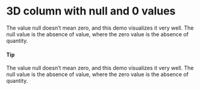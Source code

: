 # 3D column with null and 0 values
The value null doesn’t mean zero, and this demo visualizes it very well. The null value is the absence of value, where the zero value is the absence of quantity. 

#### Tip
The value null doesn’t mean zero, and this demo visualizes it very well. The null value is the absence of value, where the zero value is the absence of quantity. 
